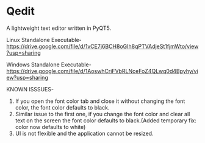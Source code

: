 # Qedit
A lightweight text editor written in PyQT5.

Linux Standalone Executable- https://drive.google.com/file/d/1vCE7j6BCH8oGIh8qPTVAdjeSt1fjmWto/view?usp=sharing

Windows Standalone Executable- https://drive.google.com/file/d/1AoswhCriFVbRLNceFoZ4QLwq0d4Bpyhy/view?usp=sharing

KNOWN ISSSUES-
1. If you open the font color tab and close it without changing the font color, the font color defaults to black.
2. Similar issue to the first one, if you change the font color and clear all text on the screen the font color defaults to black.(Added temporary fix: color now defaults to white)
3. UI is not flexible and the application cannot be resized.
